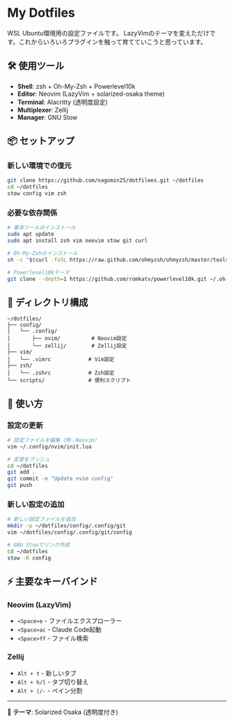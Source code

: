 # My Dotfiles

WSL Ubuntu環境用の設定ファイルです。
LazyVimのテーマを変えただけです。これからいろいろプラグインを触って育てていこうと思っています。

## 🛠️ 使用ツール

- **Shell**: zsh + Oh-My-Zsh + Powerlevel10k
- **Editor**: Neovim (LazyVim + solarized-osaka theme)
- **Terminal**: Alacritty (透明度設定)
- **Multiplexer**: Zellij
- **Manager**: GNU Stow

## 📦 セットアップ

### 新しい環境での復元
```bash
git clone https://github.com/nagomin25/dotfilees.git ~/dotfiles
cd ~/dotfiles
stow config vim zsh
```

### 必要な依存関係
```bash
# 基本ツールのインストール
sudo apt update
sudo apt install zsh vim neovim stow git curl

# Oh-My-Zshのインストール
sh -c "$(curl -fsSL https://raw.github.com/ohmyzsh/ohmyzsh/master/tools/install.sh)"

# Powerlevel10kテーマ
git clone --depth=1 https://github.com/romkatv/powerlevel10k.git ~/.oh-my-zsh/custom/themes/powerlevel10k
```

## 📁 ディレクトリ構成

```
~/dotfiles/
├── config/
│   └── .config/
│       ├── nvim/          # Neovim設定
│       └── zellij/        # Zellij設定
├── vim/
│   └── .vimrc            # Vim設定
├── zsh/
│   └── .zshrc            # Zsh設定
└── scripts/              # 便利スクリプト
```

## 🚀 使い方

### 設定の更新
```bash
# 設定ファイルを編集（例：Neovim）
vim ~/.config/nvim/init.lua

# 変更をプッシュ
cd ~/dotfiles
git add .
git commit -m "Update nvim config"
git push
```

### 新しい設定の追加
```bash
# 新しい設定ファイルを追加
mkdir -p ~/dotfiles/config/.config/git
vim ~/dotfiles/config/.config/git/config

# GNU Stowでリンク作成
cd ~/dotfiles
stow -R config
```

## ⚡ 主要なキーバインド

### Neovim (LazyVim)
- `<Space>e` - ファイルエクスプローラー
- `<Space>ac` - Claude Code起動
- `<Space>ff` - ファイル検索

### Zellij
- `Alt + t` - 新しいタブ
- `Alt + h/l` - タブ切り替え
- `Alt + |/-` - ペイン分割

---
🎨 **テーマ**: Solarized Osaka (透明度付き)
